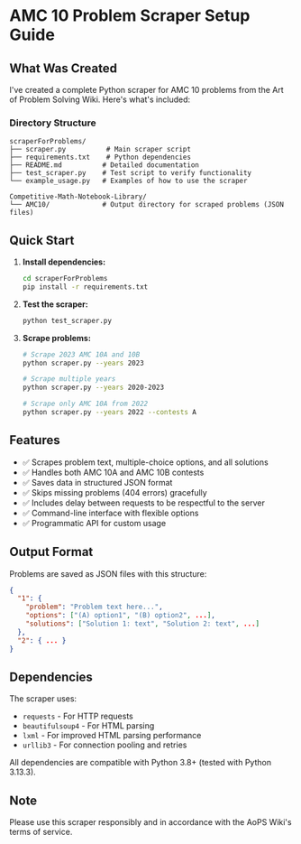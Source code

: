 # AMC 10 Problem Scraper Setup Guide

## What Was Created

I've created a complete Python scraper for AMC 10 problems from the Art of Problem Solving Wiki. Here's what's included:

### Directory Structure
```
scraperForProblems/
├── scraper.py          # Main scraper script
├── requirements.txt    # Python dependencies
├── README.md          # Detailed documentation
├── test_scraper.py    # Test script to verify functionality
└── example_usage.py   # Examples of how to use the scraper

Competitive-Math-Notebook-Library/
└── AMC10/             # Output directory for scraped problems (JSON files)
```

## Quick Start

1. **Install dependencies:**
   ```bash
   cd scraperForProblems
   pip install -r requirements.txt
   ```

2. **Test the scraper:**
   ```bash
   python test_scraper.py
   ```

3. **Scrape problems:**
   ```bash
   # Scrape 2023 AMC 10A and 10B
   python scraper.py --years 2023
   
   # Scrape multiple years
   python scraper.py --years 2020-2023
   
   # Scrape only AMC 10A from 2022
   python scraper.py --years 2022 --contests A
   ```

## Features

- ✅ Scrapes problem text, multiple-choice options, and all solutions
- ✅ Handles both AMC 10A and AMC 10B contests
- ✅ Saves data in structured JSON format
- ✅ Skips missing problems (404 errors) gracefully
- ✅ Includes delay between requests to be respectful to the server
- ✅ Command-line interface with flexible options
- ✅ Programmatic API for custom usage

## Output Format

Problems are saved as JSON files with this structure:
```json
{
  "1": {
    "problem": "Problem text here...",
    "options": ["(A) option1", "(B) option2", ...],
    "solutions": ["Solution 1: text", "Solution 2: text", ...]
  },
  "2": { ... }
}
```

## Dependencies

The scraper uses:
- `requests` - For HTTP requests
- `beautifulsoup4` - For HTML parsing
- `lxml` - For improved HTML parsing performance
- `urllib3` - For connection pooling and retries

All dependencies are compatible with Python 3.8+ (tested with Python 3.13.3).

## Note

Please use this scraper responsibly and in accordance with the AoPS Wiki's terms of service.